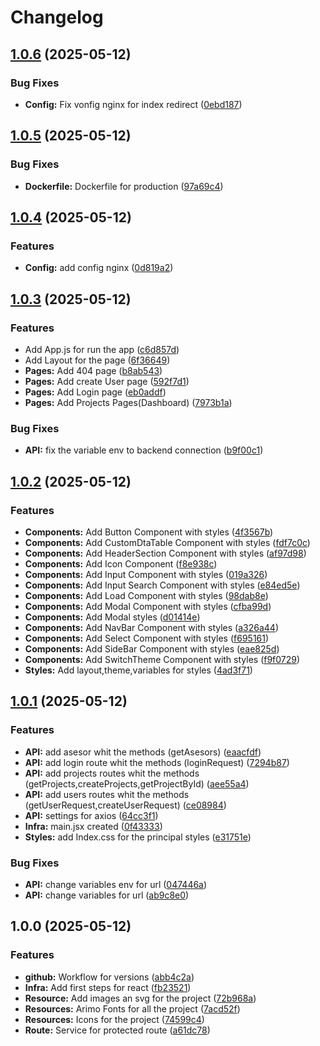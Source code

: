 # Changelog

## [1.0.6](https://github.com/CHERRYPOPUwU/UNAULA-FRONTEND/compare/v1.0.5...v1.0.6) (2025-05-12)


### Bug Fixes

* **Config:** Fix vonfig nginx for index redirect ([0ebd187](https://github.com/CHERRYPOPUwU/UNAULA-FRONTEND/commit/0ebd187c0d14bb6b752ad42eaf76eb2a731da703))

## [1.0.5](https://github.com/CHERRYPOPUwU/UNAULA-FRONTEND/compare/v1.0.4...v1.0.5) (2025-05-12)


### Bug Fixes

* **Dockerfile:** Dockerfile for production ([97a69c4](https://github.com/CHERRYPOPUwU/UNAULA-FRONTEND/commit/97a69c4b1016b76e21f68f92315f50b21bda78d0))

## [1.0.4](https://github.com/CHERRYPOPUwU/UNAULA-FRONTEND/compare/v1.0.3...v1.0.4) (2025-05-12)


### Features

* **Config:** add config nginx ([0d819a2](https://github.com/CHERRYPOPUwU/UNAULA-FRONTEND/commit/0d819a22f57be3b72d088e437c7087797f970441))

## [1.0.3](https://github.com/CHERRYPOPUwU/UNAULA-FRONTEND/compare/v1.0.2...v1.0.3) (2025-05-12)


### Features

* Add App.js for run the app ([c6d857d](https://github.com/CHERRYPOPUwU/UNAULA-FRONTEND/commit/c6d857d2f73d8aff41d0fadbeb5a7962bf45b99a))
* Add Layout for the page ([6f36649](https://github.com/CHERRYPOPUwU/UNAULA-FRONTEND/commit/6f366497d990e083db3e5800dfe7d277e16b7f9e))
* **Pages:** Add 404 page ([b8ab543](https://github.com/CHERRYPOPUwU/UNAULA-FRONTEND/commit/b8ab543a238d468611d579d07a5fb81b16a9df04))
* **Pages:** Add create User page ([592f7d1](https://github.com/CHERRYPOPUwU/UNAULA-FRONTEND/commit/592f7d1cf8c63f2f7c84bddb7e0d325dffb5d797))
* **Pages:** Add Login page ([eb0addf](https://github.com/CHERRYPOPUwU/UNAULA-FRONTEND/commit/eb0addfbaed9e467ef9c18861eff779caa01ec84))
* **Pages:** Add Projects Pages(Dashboard) ([7973b1a](https://github.com/CHERRYPOPUwU/UNAULA-FRONTEND/commit/7973b1a88a1fad997aaf3186d9725bef2064f81c))


### Bug Fixes

* **API:** fix the variable env to backend connection ([b9f00c1](https://github.com/CHERRYPOPUwU/UNAULA-FRONTEND/commit/b9f00c14f4c3ebe53439994e16638032267dbae9))

## [1.0.2](https://github.com/CHERRYPOPUwU/UNAULA-FRONTEND/compare/v1.0.1...v1.0.2) (2025-05-12)


### Features

* **Components:** Add Button Component with styles ([4f3567b](https://github.com/CHERRYPOPUwU/UNAULA-FRONTEND/commit/4f3567bb1b07694c47273b9c04129ba48495ce22))
* **Components:** Add CustomDtaTable Component with styles ([fdf7c0c](https://github.com/CHERRYPOPUwU/UNAULA-FRONTEND/commit/fdf7c0c3ddb534f5595b70888e96132a288f66e3))
* **Components:** Add HeaderSection Component with styles ([af97d98](https://github.com/CHERRYPOPUwU/UNAULA-FRONTEND/commit/af97d986c4b0c8c5187ff6eb8e21d7c0a89d7624))
* **Components:** Add Icon Component ([f8e938c](https://github.com/CHERRYPOPUwU/UNAULA-FRONTEND/commit/f8e938c8906e291c85eaa0743e0fbc4d97bd71f9))
* **Components:** Add Input Component with styles ([019a326](https://github.com/CHERRYPOPUwU/UNAULA-FRONTEND/commit/019a326b3ed8b30cb7f510e06516b5218f7f851b))
* **Components:** Add Input Search Component with styles ([e84ed5e](https://github.com/CHERRYPOPUwU/UNAULA-FRONTEND/commit/e84ed5e361209d905cd87c7eb6bbf6a2fb771b5d))
* **Components:** Add Load Component with styles ([98dab8e](https://github.com/CHERRYPOPUwU/UNAULA-FRONTEND/commit/98dab8eaa6b92952b160816d43f937601ce72e99))
* **Components:** Add Modal Component with styles ([cfba99d](https://github.com/CHERRYPOPUwU/UNAULA-FRONTEND/commit/cfba99deb222cce6279f9e7093534754e350adc5))
* **Components:** Add Modal styles ([d01414e](https://github.com/CHERRYPOPUwU/UNAULA-FRONTEND/commit/d01414eadb4c35430a21e535ab30d1c207c6d939))
* **Components:** Add NavBar Component with styles ([a326a44](https://github.com/CHERRYPOPUwU/UNAULA-FRONTEND/commit/a326a44207a9b4e080d97d20b1575fccd29209c7))
* **Components:** Add Select Component with styles ([f695161](https://github.com/CHERRYPOPUwU/UNAULA-FRONTEND/commit/f69516195830c9a2c593dd15af71acbee02949eb))
* **Components:** Add SideBar Component with styles ([eae825d](https://github.com/CHERRYPOPUwU/UNAULA-FRONTEND/commit/eae825d40f2805ed6f9aef96b98b6e512a716cee))
* **Components:** Add SwitchTheme Component with styles ([f9f0729](https://github.com/CHERRYPOPUwU/UNAULA-FRONTEND/commit/f9f072939980286e32d43f210047dd288f15ceff))
* **Styles:** Add layout,theme,variables for styles ([4ad3f71](https://github.com/CHERRYPOPUwU/UNAULA-FRONTEND/commit/4ad3f71bea24c787daac669fa16cb2777034a4ba))

## [1.0.1](https://github.com/CHERRYPOPUwU/UNAULA-FRONTEND/compare/v1.0.0...v1.0.1) (2025-05-12)


### Features

* **API:** add asesor whit the methods (getAsesors) ([eaacfdf](https://github.com/CHERRYPOPUwU/UNAULA-FRONTEND/commit/eaacfdfaf38c44d615a6539204c86297267e8000))
* **API:** add login route whit the methods (loginRequest) ([7294b87](https://github.com/CHERRYPOPUwU/UNAULA-FRONTEND/commit/7294b873ce7d47ad52b9f842f46ecccd5b3bf108))
* **API:** add projects routes whit the methods (getProjects,createProjects,getProjectById) ([aee55a4](https://github.com/CHERRYPOPUwU/UNAULA-FRONTEND/commit/aee55a4f17c867bf9a0c93d519c63ac10f2a523d))
* **API:** add users routes whit the methods (getUserRequest,createUserRequest) ([ce08984](https://github.com/CHERRYPOPUwU/UNAULA-FRONTEND/commit/ce089846ab49feb2e2c098d548cd6c414c986eba))
* **API:** settings for axios ([64cc3f1](https://github.com/CHERRYPOPUwU/UNAULA-FRONTEND/commit/64cc3f100ff383be57d0113838368a4729d1a50a))
* **Infra:** main.jsx created ([0f43333](https://github.com/CHERRYPOPUwU/UNAULA-FRONTEND/commit/0f4333307757d62f65d0058afc828123f57f72f8))
* **Styles:** add Index.css for the principal styles ([e31751e](https://github.com/CHERRYPOPUwU/UNAULA-FRONTEND/commit/e31751e39492ee7ceccbc83a4f84b21ef37f6044))


### Bug Fixes

* **API:** change variables env for url ([047446a](https://github.com/CHERRYPOPUwU/UNAULA-FRONTEND/commit/047446aa4d42cf184dceedc49d935d17a82de583))
* **API:** change variables for url ([ab9c8e0](https://github.com/CHERRYPOPUwU/UNAULA-FRONTEND/commit/ab9c8e047071e36387cb1ae27e39ac71a95e6a6c))

## 1.0.0 (2025-05-12)


### Features

* **github:** Workflow for versions ([abb4c2a](https://github.com/CHERRYPOPUwU/UNAULA-FRONTEND/commit/abb4c2a9f537649804a0c7e4d1d4d4735db40682))
* **Infra:** Add first steps for react ([fb23521](https://github.com/CHERRYPOPUwU/UNAULA-FRONTEND/commit/fb23521225b9133abf72df517c96b432d71de1cb))
* **Resource:** Add images an svg for the project ([72b968a](https://github.com/CHERRYPOPUwU/UNAULA-FRONTEND/commit/72b968af1bc51b2003d8d44a1b82f62419880f68))
* **Resources:** Arimo Fonts for all the project ([7acd52f](https://github.com/CHERRYPOPUwU/UNAULA-FRONTEND/commit/7acd52f4573253736d4d8cf9780ced12bbad2739))
* **Resources:** Icons for the project ([74599c4](https://github.com/CHERRYPOPUwU/UNAULA-FRONTEND/commit/74599c421fdcd0bf64107567b59d3cb72c5ad8f5))
* **Route:** Service for protected route ([a61dc78](https://github.com/CHERRYPOPUwU/UNAULA-FRONTEND/commit/a61dc78d6e62381ffa6fa388d8e09d5863d24298))
